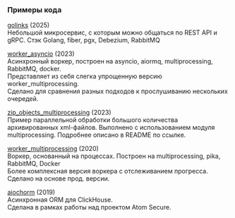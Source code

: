 ### Примеры кода

[golinks](https://github.com/qvp/golinks) (2025)  
Небольшой микросервис, с которым можно общаться по REST API и gRPC.
Стэк Golang, fiber, pgx, Debezium, RabbitMQ

[worker_asyncio](https://github.com/qvp/code_examples/tree/main/worker_asyncio) (2023)  
Асинхронный воркер, построен на asyncio, aiormq, multiprocessing, RabbitMQ, docker.  
Представляет из себя слегка упрощенную версию worker_multiprocessing.  
Сделано для сравнения разных подходов к прослушиванию нескольких очередей.

[zip_objects_multiprocessing](https://github.com/qvp/code_examples/tree/main/zip_objects_multiprocessing) (2023)  
Пример параллельной обработки большого количества архивированных xml-файлов.
Выполнено с использованием модуля multiprocessing.
Подробнее описано в README по ссылке.

[worker_multiprocessing](https://github.com/qvp/code_examples/tree/main/worker_multiprocessing) (2020)  
Воркер, основанный на процессах. Построен на multiprocessing, pika, RabbitMQ, Docker  
Более комплексная версия воркера с отслеживанием прогресса.  
Сделано на основе прод. версии.

[aiochorm](https://github.com/qvp/aiochorm) (2019)  
Асинхронная ORM для ClickHouse.  
Сделана в рамках работы над проектом Atom Secure.  
